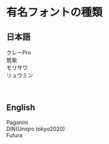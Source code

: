 # 有名フォントの種類
## 日本語
クレーPro  
筑紫  
モリサワ  
リュウミン  
<br><br>
## English
Paganini  
DIN(Uniqro tokyo2020)  
Futura  

